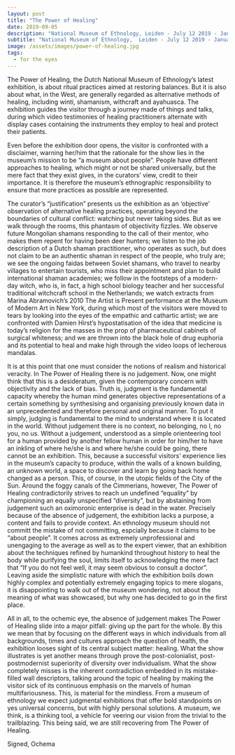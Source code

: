 ```yaml
---
layout: post
title: "The Power of Healing"
date: 2019-09-05
description: "National Museum of Ethnology, Leiden - July 12 2019 - January 5 2020"
subtitle: "National Museum of Ethnology,  Leiden - July 12 2019 - January 5 2020"
image: /assets/images/power-of-healing.jpg
tags:
  - for the eyes
---
```


The Power of Healing, the Dutch National Museum of Ethnology’s latest exhibition, is about ritual practices aimed at restoring balances. But it is also about what, in the West, are generally regarded as alternative methods of healing, including winti, shamanism, withcraft and ayahuasca. The exhibition guides the visitor through a journey made of things and talks, during which video testimonies of healing practitioners alternate with display cases containing the instruments they employ to heal and protect their patients.

Even before the exhibition door opens, the visitor is confronted with a disclaimer, warning her/him that the rationale for the show lies in the museum’s mission to be “a museum about people”. People have different approaches to healing, which might or not be shared universally, but the mere fact that they exist gives, in the curators’ view, credit to their importance. It is therefore the museum’s ethnographic responsibility to ensure that more practices as possible are represented.

The curator’s “justification” presents us the exhibition as an ‘objective’ observation of alternative healing practices, operating beyond the boundaries of cultural conflict: watching but never taking sides. But as we walk through the rooms, this phantasm of objectivity fizzles. We observe future Mongolian shamans responding to the call of their mentor, who makes them repent for having been deer hunters; we listen to the job description of a Dutch shaman practitioner, who operates as such, but does not claim to be an authentic shaman in respect of the people, who truly are; we see the ongoing faidas between Soviet shamans, who travel to nearby villages to entertain tourists, who miss their appointment and plan to build international shaman academies; we follow in the footsteps of a modern-day witch, who is, in fact, a high school biology teacher and her successful traditional witchcraft school in the Netherlands; we watch extracts from Marina Abramovich’s 2010 The Artist is Present performance at the Museum of Modern Art in New York, during which most of the visitors were moved to tears by looking into the eyes of the empathic and cathartic artist; we are confronted with Damien Hirst’s hypostatisation of the idea that medicine is today’s religion for the masses in the prop of pharmaceutical cabinets of surgical whiteness; and we are thrown into the black hole of drug euphoria and its potential to heal and make high through the video loops of lecherous mandalas.

It is at this point that one must consider the notions of realism and historical veracity. In The Power of Healing there is no judgement. Now, one might think that this is a desideratum, given the contemporary concern with objectivity and the lack of bias. Truth is, judgment is the fundamental capacity whereby the human mind generates objective representations of a certain something by synthesising and organising previously known data in an unprecedented and therefore personal and original manner. To put it simply, judging is fundamental to the mind to understand where it is located in the world. Without judgement there is no context, no belonging, no I, no you, no us. Without a judgement, understood as a simple orienteering tool for a human provided by another fellow human in order for him/her to have an inkling of where he/she is and where he/she could be going, there cannot be an exhibition. This, because a successful visitors’ experience lies in the museum’s capacity to produce, within the walls of a known building, an unknown world, a space to discover and learn by going back home changed as a person. This, of course, in the utopic fields of the City of the Sun.
Around the foggy canals of the Cimmerians, however, The Power of Healing contradictorily strives to reach un undefined “equality” by championing an equally unspecified “diversity”, but by abstaining from judgement such an oximoronic enterprise is dead in the water. Precisely because of the absence of judgement, the exhibition lacks a purpose, a content and fails to provide context. An ethnology museum should not committ the mistake of not committing, espcially because it claims to be “about people”. It comes across as extremely unprofessional and unengaging to the average as well as to the expert viewer, that an exhibition about the techniques refined by humankind throughout history to heal the body while purifying the soul, limits itself to acknowledging the mere fact that “If you do not feel well, it may seem obvious to consult a doctor”. Leaving aside the simplistic nature with which the exhibition boils down highly complex and potentially extremely engaging topics to mere slogans, it is disappointing to walk out of the museum wondering, not about the meaning of what was showcased, but why one has decided to go in the first place.

All in all, to the ochemic eye, the absence of judgement makes The Power of Healing slide into a major pitfall: giving up the part for the whole. By this we mean that by focusing on the different ways in which individuals from all backgrounds, times and cultures approach the question of health, the exhibition looses sight of its central subject matter: healing. What the show illustrates is yet another means through prove the post-colonialist, post-postmodernist superiority of diversity over individualism. What the show completely misses is the inherent contradiction embedded in its mistake-filled wall descriptors, talking around the topic of healing by making the visitor sick of its continuous emphasis on the marvels of human multifariousness. This, is material for the mindless. From a museum of ethnology we expect judgmental exhibitions that offer bold standpoints on yes universal concerns, but with highly personal solutions. A museum, we think, is a thinking tool, a vehicle for veering our vision from the trivial to the trailblazing. This being said, we are still recovering from The Power of Healing.

Signed, Ochema
